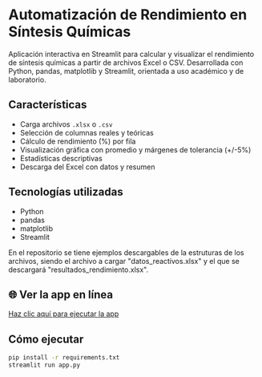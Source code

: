 #   Automatización de Rendimiento en Síntesis Químicas
Aplicación interactiva en Streamlit para calcular y visualizar el rendimiento de síntesis químicas a partir de archivos Excel o CSV. Desarrollada con Python, pandas, matplotlib y Streamlit, orientada a uso académico y de laboratorio.

## Características
- Carga archivos `.xlsx` o `.csv`
- Selección de columnas reales y teóricas
- Cálculo de rendimiento (%) por fila
- Visualización gráfica con promedio y márgenes de tolerancia (+/-5%)
- Estadísticas descriptivas
- Descarga del Excel con datos y resumen

## Tecnologías utilizadas
- Python
- pandas
- matplotlib
- Streamlit

En el repositorio se tiene ejemplos descargables de la estruturas de los archivos, siendo el archivo a cargar "datos_reactivos.xlsx" y el que se descargará "resultados_rendimiento.xlsx".

## 🌐 Ver la app en línea
[Haz clic aquí para ejecutar la app]([https://TU-URL.streamlit.app](https://jcam2327-automatizacionrendimientorx-cubvwer6yx2nzo5pc2lc8z.streamlit.app/))


## Cómo ejecutar
```bash
pip install -r requirements.txt
streamlit run app.py
